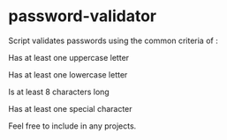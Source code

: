 # password-validator

Script validates passwords using the common criteria of :

Has at least one uppercase letter

Has at least one lowercase letter

Is at least 8 characters long

Has at least one special character

Feel free to include in any projects.
